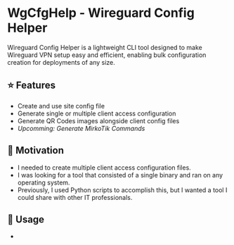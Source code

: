 # WgCfgHelp - Wireguard Config Helper

Wireguard Config Helper is a lightweight CLI tool designed to make Wireguard VPN setup easy and efficient, enabling bulk configuration creation for deployments of any size.

## ⭐ Features
 - Create and use site config file
 - Generate single or multiple client access configuration
 - Generate QR Codes images alongside client config files
 - *Upcomming: Generate MirkoTik Commands*


## 🧸 Motivation
 - I needed to create multiple client access configuration files.
 - I was looking for a tool that consisted of a single binary and ran on any operating system.
 - Previously, I used Python scripts to accomplish this, but I wanted a tool I could share with other IT professionals.

## 🔧 Usage
 - 
